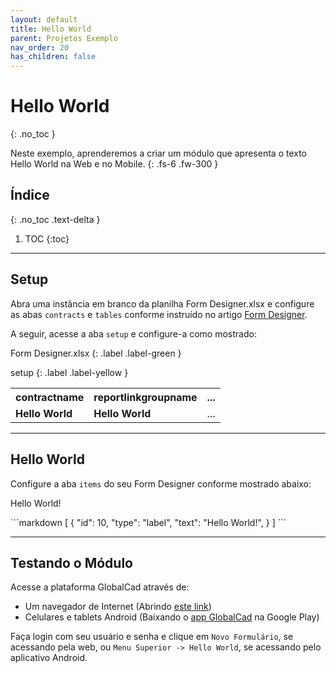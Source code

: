 ```yaml
---
layout: default
title: Hello World
parent: Projetos Exemplo
nav_order: 20
has_children: false
---
```

# Hello World
{: .no_toc }


Neste exemplo, aprenderemos a criar um módulo que apresenta o texto Hello World na Web e no Mobile.
{: .fs-6 .fw-300 }

## Índice
{: .no_toc .text-delta }

1. TOC
{:toc}

---


## Setup

Abra uma instância em branco da planilha Form Designer.xlsx e configure as abas `contracts` e `tables` conforme instruído no artigo [Form Designer](formdesigner.md). 

A seguir, acesse a aba `setup` e configure-a como mostrado:

Form Designer.xlsx
{: .label .label-green }

setup
{: .label .label-yellow }

<table>
  <tr>
    <th style="text-align:left">contractname</th>
    <th style="text-align:left">reportlinkgroupname</th>
    <th style="text-align:left">...</th>
  </tr>
  <tr>
    <td><b>Hello World</b></td>
    <td><b>Hello World</b></td>
    <td>...</td>
  </tr>
</table>

---

## Hello World

Configure a aba `items` do seu Form Designer conforme mostrado abaixo:

<div class="code-example" markdown="1">

<p>Hello World!</p>

</div>
```markdown
[
  {
    "id": 10,
    "type": "label",
    "text": "Hello World!",
  }
]
```

---

## Testando o Módulo

Acesse a plataforma GlobalCad através de:

- Um navegador de Internet (Abrindo [este link](https://app.globalcad.com.br))
- Celulares e tablets Android (Baixando o [app GlobalCad](https://play.google.com/store/apps/details?id=globalcad.services) na Google Play)

Faça login com seu usuário e senha e clique em `Novo Formulário`, se acessando pela web, ou `Menu Superior -> Hello World`, se acessando pelo aplicativo Android.
